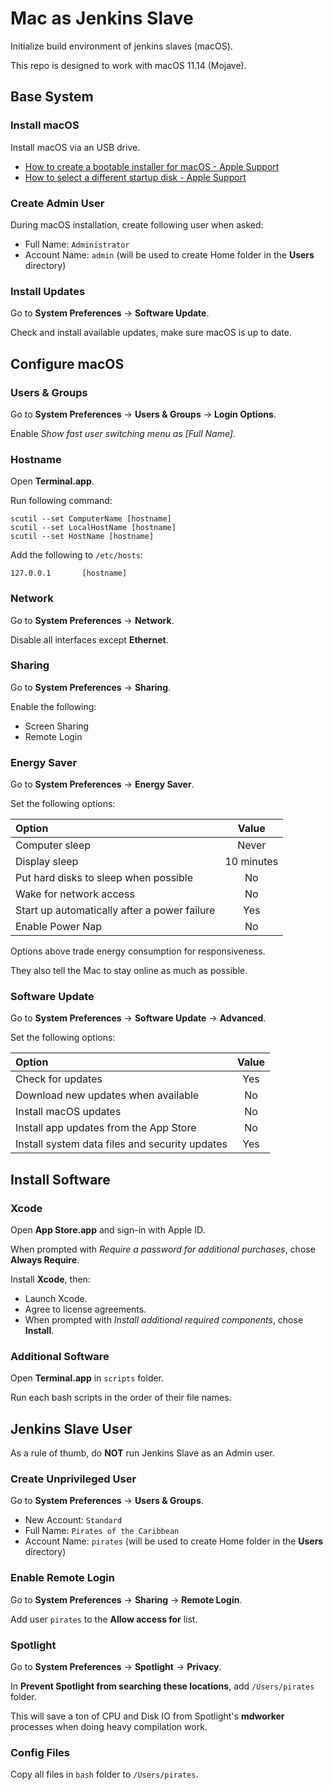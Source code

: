 # Mac as Jenkins Slave

Initialize build environment of jenkins slaves (macOS).

This repo is designed to work with macOS 11.14 (Mojave).

## Base System

### Install macOS

Install macOS via an USB drive.

- [How to create a bootable installer for macOS - Apple Support](https://support.apple.com/en-us/HT201372)
- [How to select a different startup disk - Apple Support](https://support.apple.com/en-us/HT202796)

### Create Admin User

During macOS installation, create following user when asked:

- Full Name: `Administrator`
- Account Name: `admin` (will be used to create Home folder in the **Users** directory)

### Install Updates

Go to **System Preferences** -> **Software Update**.

Check and install available updates, make sure macOS is up to date.

## Configure macOS

### Users & Groups

Go to **System Preferences** -> **Users & Groups** -> **Login Options**.

Enable *Show fast user switching menu as [Full Name]*.

### Hostname

Open **Terminal.app**.

Run following command:

    scutil --set ComputerName [hostname]
    scutil --set LocalHostName [hostname]
    scutil --set HostName [hostname]

Add the following to `/etc/hosts`:

    127.0.0.1       [hostname]

### Network

Go to **System Preferences** -> **Network**.

Disable all interfaces except **Ethernet**.

### Sharing

Go to **System Preferences** -> **Sharing**.

Enable the following:

- Screen Sharing
- Remote Login

### Energy Saver

Go to **System Preferences** -> **Energy Saver**.

Set the following options:

| Option | Value |
| :----- | :----: |
| Computer sleep | Never
| Display sleep | 10 minutes
| Put hard disks to sleep when possible | No
| Wake for network access | No
| Start up automatically after a power failure | Yes
| Enable Power Nap | No

Options above trade energy consumption for responsiveness.

They also tell the Mac to stay online as much as possible.

### Software Update

Go to **System Preferences** -> **Software Update** -> **Advanced**.

Set the following options:

| Option | Value |
| :----- | :----: |
| Check for updates | Yes
| Download new updates when available | No
| Install macOS updates | No
| Install app updates from the App Store | No
| Install system data files and security updates | Yes

## Install Software

### Xcode

Open **App Store.app** and sign-in with Apple ID.

When prompted with *Require a password for additional purchases*, chose **Always Require**.

Install **Xcode**, then:

- Launch Xcode.
- Agree to license agreements.
- When prompted with *Install additional required components*, chose **Install**.

### Additional Software

Open **Terminal.app** in `scripts` folder.

Run each bash scripts in the order of their file names.

## Jenkins Slave User

As a rule of thumb, do **NOT** run Jenkins Slave as an Admin user.

### Create Unprivileged User

Go to **System Preferences** -> **Users & Groups**.

- New Account: `Standard`
- Full Name: `Pirates of the Caribbean`
- Account Name: `pirates` (will be used to create Home folder in the **Users** directory)

### Enable Remote Login

Go to **System Preferences** -> **Sharing** -> **Remote Login**.

Add user `pirates` to the **Allow access for** list.

### Spotlight

Go to **System Preferences** -> **Spotlight** -> **Privacy**.

In **Prevent Spotlight from searching these locations**, add `/Users/pirates` folder.

This will save a ton of CPU and Disk IO from Spotlight's **mdworker** processes when doing heavy compilation work.

### Config Files

Copy all files in `bash` folder to `/Users/pirates`.
